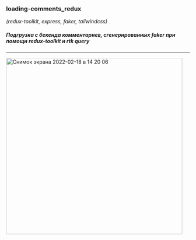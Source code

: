 ### loading-comments_redux
*(redux-toolkit, express, faker, tailwindcss)*

##### Подгрузка с бекенда комментариев, сгенерированных faker при помощи redux-toolkit и rtk query

***

<img width="483" alt="Снимок экрана 2022-02-18 в 14 20 06" src="https://user-images.githubusercontent.com/49967730/154680935-08a5969f-1887-4b3d-be95-ebe7c0743e30.png">

